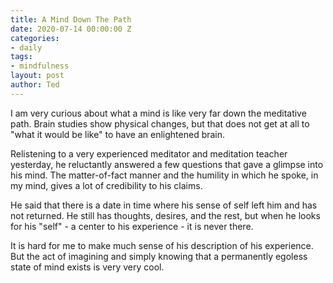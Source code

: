 ```yaml
---
title: A Mind Down The Path
date: 2020-07-14 00:00:00 Z
categories:
- daily
tags:
- mindfulness
layout: post
author: Ted
---
```


I am very curious about what a mind is like very far down the meditative path. Brain studies show physical changes, but that does not get at all to "what it would be like" to have an enlightened brain.

Relistening to a very experienced meditator and meditation teacher yesterday, he reluctantly answered a few questions that gave a glimpse into his mind. The matter-of-fact manner and the humility in which he spoke, in my mind, gives a lot of credibility to his claims.

He said that there is a date in time where his sense of self left him and has not returned. He still has thoughts, desires, and the rest, but when he looks for his "self" - a center to his experience - it is never there.

It is hard for me to make much sense of his description of his experience. But the act of imagining and simply knowing that a permanently egoless state of mind exists is very very cool.
